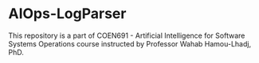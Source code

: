 # AIOps-LogParser
This repository is a part of COEN691 - Artificial Intelligence for Software Systems Operations course instructed by Professor Wahab Hamou-Lhadj, PhD.
